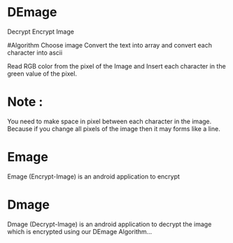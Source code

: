 # DEmage
Decrypt Encrypt Image


#Algorithm
Choose image
Convert the text into array and convert each character into ascii 

Read RGB color from the pixel of the Image and Insert each character in the green value of the pixel.


# Note : 
You need to make space in pixel between each character in the image. Because if you change all pixels of the image then it may forms like a line.


# Emage
Emage (Encrypt-Image) is an android application to encrypt

# Dmage
Dmage (Decrypt-Image) is an android application to decrypt the image which is encrypted using our DEmage Algorithm...
